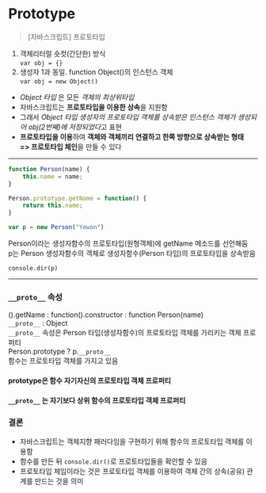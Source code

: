 Prototype
=====

> [자바스크립트] 프로토타입

1. 객체리터럴
  숏컷(간단한) 방식  
  `var obj = {}`  
2. 생성자
  1과 동일. function Object()의 인스턴스 객체  
  `var obj = new Object()`
  
- *Object 타입* 은 모든 *객체의 최상위타입*
- 자바스크립트는 **프로토타입을 이용한 상속**을 지원함
- 그래서 *Object 타입 생성자의 프로토타입 객체를 상속받은 인스턴스 객체가 생성되어 obj(2번째)에 저장되었다*고 표현
- **프로토타입을 이용**하여 **객체와 객체끼리 연결하고 한쪽 방향으로 상속받는 형태  
    => 프로토타입 체인**을 만들 수 있다

---

```javascript
function Person(name) {
    this.name = name;
}

Person.prototype.getName = function() {
    return this.name;
}

var p = new Person("Yewon")
```
  
Person이라는 생성자함수의 프로토타입(원형객체)에 getName 메소드를 선언해둠  
p는 Person 생성자함수의 객체로 생성자함수(Person 타입)의 프로토타입을 상속받음  

`console.dir(p)`  

---
  
### `__proto__` 속성
().getName : function().constructor : function Person(name)  
`__proto__` : Object  
`__proto__` 속성은 Person 타입(생성자함수)의 프로토타입 객체를 가리키는 객체 프로퍼티  
Person.prototype ? p.`__proto__`  
함수는 프로토타입 객체를 가지고 있음

#### prototype은 함수 자기자신의 프로토타입 객체 프로퍼티
#### `__proto__` 는 자기보다 상위 함수의 프로토타입 객체 프로퍼티
  
### 결론
- 자바스크립트는 객체지향 패러다임을 구현하기 위해 함수의 프로토타입 객체를 이용함
- 함수를 만든 뒤 `console.dir()`로 프로토타입들을 확인할 수 있음
- 프로토타입 체임이라는 것은 프로토타입 객체를 이용하여 객체 간의 상속(공유) 관계를 만드는 것을 의미
